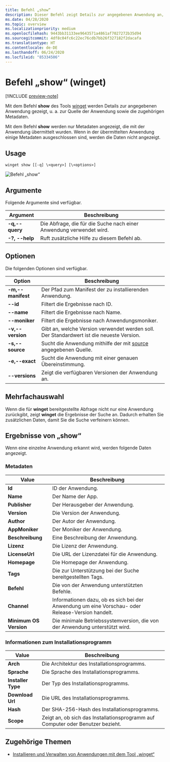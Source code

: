 ```yaml
---
title: Befehl „show“
description: Dieser Befehl zeigt Details zur angegebenen Anwendung an, u. a. zur Quelle der Anwendung sowie die zugehörigen Metadaten.
ms.date: 04/28/2020
ms.topic: overview
ms.localizationpriority: medium
ms.openlocfilehash: 9443bb31133ee9643571a4861af7027272b35d94
ms.sourcegitcommit: 4df8c04fc6c22ec76cdb7bb26f327182f2dacafa
ms.translationtype: HT
ms.contentlocale: de-DE
ms.lasthandoff: 06/24/2020
ms.locfileid: "85334506"
---
```

# <a name="show-command-winget"></a>Befehl „show“ (winget)

[!INCLUDE [preview-note](../../includes/package-manager-preview.md)]

Mit dem Befehl **show** des Tools [winget](index.md) werden Details zur angegebenen Anwendung gezeigt, u. a. zur Quelle der Anwendung sowie die zugehörigen Metadaten.

Mit dem Befehl **show** werden nur Metadaten angezeigt, die mit der Anwendung übermittelt wurden. Wenn in der übermittelten Anwendung einige Metadaten ausgeschlossen sind, werden die Daten nicht angezeigt.

## <a name="usage"></a>Usage

`winget show [[-q] \<query>] [\<options>]`

![Befehl „show“](images\show.png)

## <a name="arguments"></a>Argumente

Folgende Argumente sind verfügbar.

| Argument  | Beschreibung |
|--------------|-------------|
| **-q,--query** |  Die Abfrage, die für die Suche nach einer Anwendung verwendet wird. |
| **-?, --help** |  Ruft zusätzliche Hilfe zu diesem Befehl ab. |

## <a name="options"></a>Optionen

Die folgenden Optionen sind verfügbar.

| Option  | Beschreibung |
|--------------|-------------|
| **-m,--manifest** | Der Pfad zum Manifest der zu installierenden Anwendung. |
| **--id**         |  Filtert die Ergebnisse nach ID. |
| **--name**   |      Filtert die Ergebnisse nach Name. |
| **--moniker**   |  Filtert die Ergebnisse nach Anwendungsmoniker. |
| **-v,--version** |  Gibt an, welche Version verwendet werden soll. Der Standardwert ist die neueste Version. |
| **-s,--source** |   Sucht die Anwendung mithilfe der mit [source](source.md) angegebenen Quelle. |
| **-e,--exact**     | Sucht die Anwendung mit einer genauen Übereinstimmung. |
| **--versions**    | Zeigt die verfügbaren Versionen der Anwendung an. |

## <a name="multiple-selections"></a>Mehrfachauswahl

Wenn die für **winget** bereitgestellte Abfrage nicht nur eine Anwendung zurückgibt, zeigt **winget** die Ergebnisse der Suche an. Dadurch erhalten Sie zusätzlichen Daten, damit Sie die Suche verfeinern können.

## <a name="results-of-show"></a>Ergebnisse von „show“

Wenn eine einzelne Anwendung erkannt wird, werden folgende Daten angezeigt.

### <a name="metadata"></a>Metadaten

| Value  | Beschreibung |
|--------------|-------------|
| **Id**   | ID der Anwendung. |
| **Name**  | Der Name der App. |
| **Publisher** | Der Herausgeber der Anwendung. |
| **Version** | Die Version der Anwendung. |
| **Author**  | Der Autor der Anwendung. |
| **AppMoniker** | Der Moniker der Anwendung. |
| **Beschreibung** | Eine Beschreibung der Anwendung. |
| **Lizenz**  | Die Lizenz der Anwendung. |
| **LicenseUrl** | Die URL der Lizenzdatei für die Anwendung. |
| **Homepage**  | Die Homepage der Anwendung. |
| **Tags** | Die zur Unterstützung bei der Suche bereitgestellten Tags.  |
| **Befehl** | Die von der Anwendung unterstützten Befehle. |
| **Channel**  | Informationen dazu, ob es sich bei der Anwendung um eine Vorschau- oder Release-Version handelt.  |
| **Minimum OS Version** | Die minimale Betriebssystemversion, die von der Anwendung unterstützt wird. |

### <a name="installer-details"></a>Informationen zum Installationsprogramm

| Value  | Beschreibung |
|--------------|-------------|
| **Arch**   | Die Architektur des Installationsprogramms. |
| **Sprache**  | Die Sprache des Installationsprogramms. |
| **Installer Type**  | Der Typ des Installationsprogramms. |
| **Download Url** | Die URL des Installationsprogramms. |
| **Hash** | Der SHA-256-Hash des Installationsprogramms.  |
| **Scope** | Zeigt an, ob sich das Installationsprogramm auf Computer oder Benutzer bezieht. |

## <a name="related-topics"></a>Zugehörige Themen

* [Installieren und Verwalten von Anwendungen mit dem Tool „winget“](index.md)
